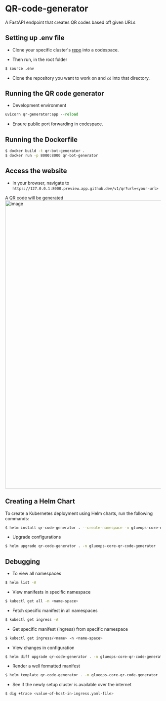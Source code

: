 # QR-code-generator

A FastAPI endpoint that creates QR codes based off given URLs

## Setting up .env file

- Clone your specific cluster's [repo](https://github.com/development-captains/) into a codespace.

- Then run, in the root folder
```bash
$ source .env
```

- Clone the repository you want to work on and ```cd``` into that directory.
  
## Running the QR code generator

- Development environment

```python
uvicorn qr-generator:app --reload
```

- Ensure [public](https://docs.github.com/en/codespaces/managing-codespaces-for-your-organization/restricting-the-visibility-of-forwarded-ports#overview) port forwarding in codespace.

## Running the Dockerfile

```bash
$ docker build -t qr-bot-generator .
$ docker run -p 8000:8000 qr-bot-generator
```

## Access the website

- In your browser, navigate to ```https://127.0.0.1:8000.preview.app.github.dev/v1/qr?url=<your-url>```

A QR code will be generated
<img width="931" alt="image" src="https://github.com/GlueOps/github-actions-build-push-containers/assets/49791498/d66f773c-e05c-43db-b978-0bebbb303bb2">

## Creating a Helm Chart
To create a Kubernetes deployment using Helm charts, run the following commands:
```bash
$ helm install qr-code-generator . --create-namespace -n glueops-core-qr-code-generator 
```

- Upgrade configurations
```bash
$ helm upgrade qr-code-generator . -n glueops-core-qr-code-generator
```

## Debugging

- To view all namespaces
```bash
$ helm list -A
```

- View manifests in specific namespace
```bash
$ kubectl get all -n <name-space>
```

- Fetch specific manifest in all namespaces
```bash
$ kubectl get ingress -A
```

- Get specific manifest (ingress) from specific namespace
```bash
$ kubectl get ingress/<name> -n <name-space>
```

- View changes in configuration
```bash
$ helm diff upgrade qr-code-generator . -n glueops-core-qr-code-generator
```

- Render a well formatted manifest
```bash
$ helm template qr-code-generator . -n glueops-core-qr-code-generator
```

- See if the newly setup cluster is available over the internet
```bash
$ dig +trace <value-of-host-in-ingress.yaml-file>
```
